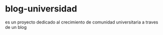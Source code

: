 # blog-universidad
es un proyecto dedicado al crecimiento de comunidad universitaria a traves de un blog

